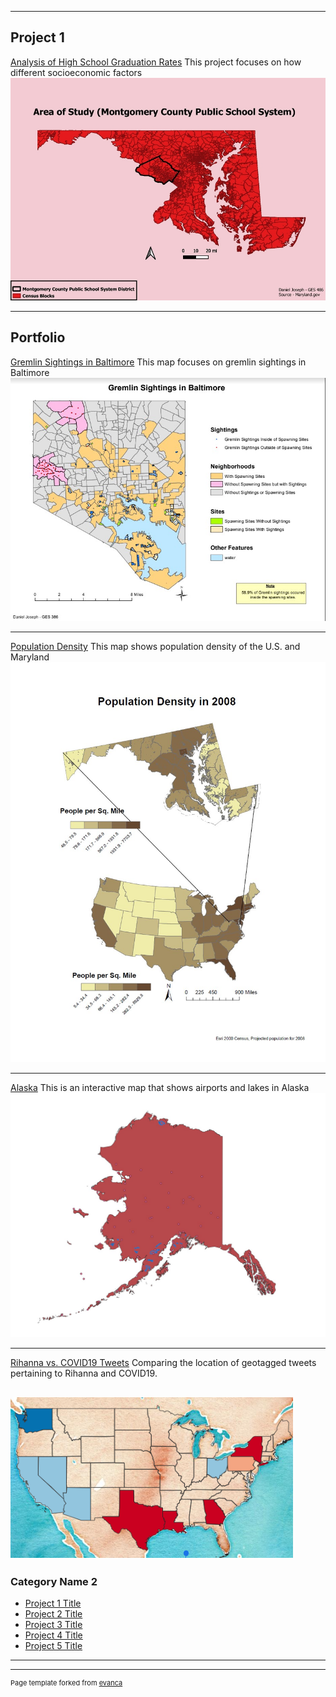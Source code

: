 
---

## Project 1

[Analysis of High School Graduation Rates](project1.md) 
This project focuses on how different socioeconomic factors 
[<img src="images/AOS2.jpg?raw=true"/>](project1.md)

---
## Portfolio

[Gremlin Sightings in Baltimore](rowan/gremlin.md)
This map focuses on gremlin sightings in Baltimore
[<img src="images/gremlin.jpg?raw=true"/>](rowan/gremlin.md)

---
[Population Density](rowan/population.md)
This map shows population density of the U.S. and Maryland
[<img src="images/population density.jpg?raw=true"/>](rowan/population.md)

---

[Alaska](webmap.md)
This is an interactive map that shows airports and lakes in Alaska
[<img src="images/alaska.jpg?raw=true"/>](webmap.md)


---

[Rihanna vs. COVID19 Tweets](twitterweb.md)
Comparing the location of geotagged tweets pertaining to Rihanna and COVID19.

[<img src="images/twitterweb.png?raw=true"/>](twitterweb.md)
---

### Category Name 2

- [Project 1 Title](http://example.com/)
- [Project 2 Title](http://example.com/)
- [Project 3 Title](http://example.com/)
- [Project 4 Title](http://example.com/)
- [Project 5 Title](http://example.com/)

---




---
<p style="font-size:11px">Page template forked from <a href="https://github.com/evanca/quick-portfolio">evanca</a></p>
<!-- Remove above link if you don't want to attibute -->
